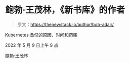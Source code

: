 # 鲍勃·王茂林，《新书库》的作者

> 原文：<https://thenewstack.io/author/bob-adair/>

Kubernetes 备份的原因、时间和范围

2022 年 5 月 9 日上午 9 点

鲍勃·王茂林